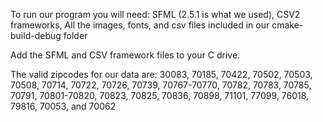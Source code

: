 To run our program you will need:
SFML (2.5.1 is what we used),
CSV2 frameworks,
All the images, fonts, and csv files included in our cmake-build-debug folder

Add the SFML and CSV framework files to your C drive. 

The valid zipcodes for our data are:
30083, 70185, 70422, 70502, 70503, 70508, 70714, 70722, 70726, 70739, 70767-70770, 70782, 70783, 70785, 70791, 70801-70820, 70823, 70825, 70836, 70898, 71101, 77099, 76018, 79816, 70053, and 70062
